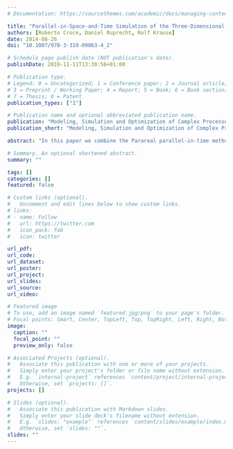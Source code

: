 ```yaml
---
# Documentation: https://sourcethemes.com/academic/docs/managing-content/

title: "Parallel-in-Space-and-Time Simulation of the Three-Dimensional, Unsteady Navier-Stokes Equations for Incompressible Flow"
authors: [Roberto Croce, Daniel Ruprecht, Rolf Krause]
date: 2014-08-26
doi: "10.1007/978-3-319-09063-4_2"

# Schedule page publish date (NOT publication's date).
publishDate: 2019-11-11T13:30:56+01:00

# Publication type.
# Legend: 0 = Uncategorized; 1 = Conference paper; 2 = Journal article;
# 3 = Preprint / Working Paper; 4 = Report; 5 = Book; 6 = Book section;
# 7 = Thesis; 8 = Patent
publication_types: ["1"]

# Publication name and optional abbreviated publication name.
publication: "Modeling, Simulation and Optimization of Complex Processes"
publication_short: "Modeling, Simulation and Optimization of Complex Processes"

abstract: "In this paper we combine the Parareal parallel-in-time method together with spatial parallelization and investigate this space-time parallel scheme by means of solving the three-dimensional incompressible Navier-Stokes equations. Parallelization of time stepping provides a new direction of parallelization and allows to employ additional cores to further speed up simulations after spatial parallelization has saturated. We report on numerical experiments performed on a Cray XE6, simulating a driven cavity flow with and without obstacles. Distributed memory parallelization is used in both space and time, featuring up to 2,048 cores in total. It is confirmed that the space-time-parallel method can provide speedup beyond the saturation of the spatial parallelization."

# Summary. An optional shortened abstract.
summary: ""

tags: []
categories: []
featured: false

# Custom links (optional).
#   Uncomment and edit lines below to show custom links.
# links:
# - name: Follow
#   url: https://twitter.com
#   icon_pack: fab
#   icon: twitter

url_pdf:
url_code:
url_dataset:
url_poster:
url_project:
url_slides:
url_source:
url_video:

# Featured image
# To use, add an image named `featured.jpg/png` to your page's folder. 
# Focal points: Smart, Center, TopLeft, Top, TopRight, Left, Right, BottomLeft, Bottom, BottomRight.
image:
  caption: ""
  focal_point: ""
  preview_only: false

# Associated Projects (optional).
#   Associate this publication with one or more of your projects.
#   Simply enter your project's folder or file name without extension.
#   E.g. `internal-project` references `content/project/internal-project/index.md`.
#   Otherwise, set `projects: []`.
projects: []

# Slides (optional).
#   Associate this publication with Markdown slides.
#   Simply enter your slide deck's filename without extension.
#   E.g. `slides: "example"` references `content/slides/example/index.md`.
#   Otherwise, set `slides: ""`.
slides: ""
---
```

